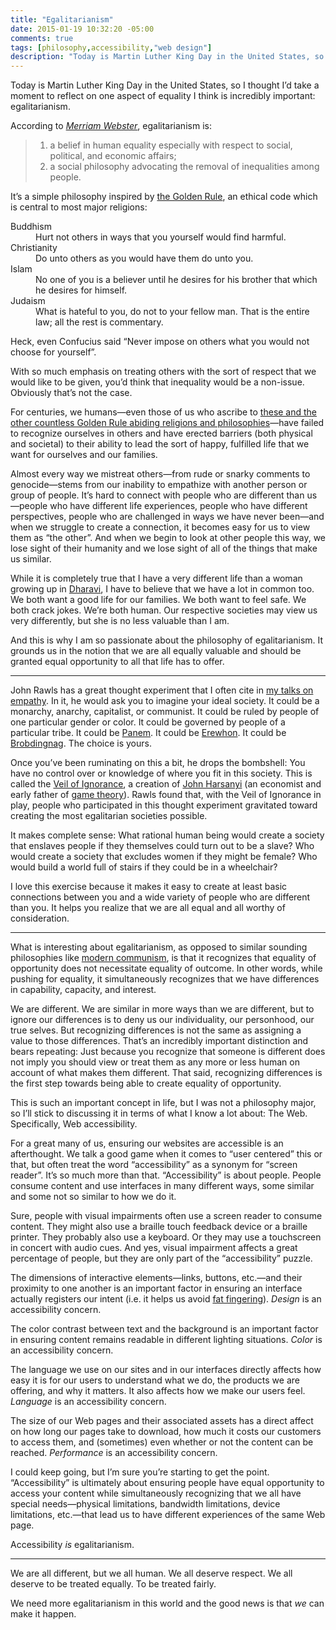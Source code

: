 ```yaml
---
title: "Egalitarianism"
date: 2015-01-19 10:32:20 -05:00
comments: true
tags: [philosophy,accessibility,"web design"]
description: "Today is Martin Luther King Day in the United States, so I thought I’d take a moment to reflect on one aspect of equality I think is incredibly important: egalitarianism."
---
```


Today is Martin Luther King Day in the United States, so I thought I’d take a moment to reflect on one aspect of equality I think is incredibly important: egalitarianism.

<!-- more -->

According to [<cite class="book">Merriam Webster</cite>](http://www.merriam-webster.com/dictionary/egalitarianism), egalitarianism is:

<blockquote>
  <ol>
    <li>a belief in human equality especially with respect to social, political, and economic affairs;</li>
    <li>a social philosophy advocating the removal of inequalities among people.</li>
  </ol>
</blockquote>

It’s a simple philosophy inspired by [the Golden Rule](http://en.wikipedia.org/wiki/Golden_Rule), an ethical code which is central to most major religions:

<dl>
  <dt>Buddhism</dt>
  <dd>Hurt not others in ways that you yourself would find harmful.</dd>
  <dt>Christianity</dt>
  <dd>Do unto others as you would have  them do unto you.</dd>
  <dt>Islam</dt>
  <dd>No one of you is a believer until he desires for his brother that which he desires for himself.</dd>
  <dt>Judaism</dt>
  <dd>What is hateful to you, do not to your fellow man. That is the entire law; all the rest is commentary.</dd>
</dl>

Heck, even Confucius said “Never impose on others what you would not choose for yourself”.

With so much emphasis on treating others with the sort of respect that we would like to be given, you’d think that inequality would be a non-issue. Obviously that’s not the case. 

For centuries, we humans—even those of us who ascribe to [these and the other countless Golden Rule abiding religions and philosophies](http://en.wikipedia.org/wiki/Golden_Rule#Religion_and_philosophy)—have failed to recognize ourselves in others and have erected barriers (both physical and societal) to their ability to lead the sort of happy, fulfilled life that we want for ourselves and our families.

Almost every way we mistreat others—from rude or snarky comments to genocide—stems from our inability to empathize with another person or group of people. It’s hard to connect with people who are different than us—people who have different life experiences, people who have different perspectives, people who are challenged in ways we have never been—and when we struggle to create a connection, it becomes easy for us to view them as “the other”. And when we begin to look at other people this way, we lose sight of their humanity and we lose sight of all of the things that make us similar.

While it is completely true that I have a very different life than a woman growing up in [Dharavi](http://en.wikipedia.org/wiki/Dharavi), I have to believe that we have a lot in common too. We both want a good life for our families. We both want to feel safe. We both crack jokes. We’re both human. Our respective societies may view us very differently, but she is no less valuable than I am.

And this is why I am so passionate about the philosophy of egalitarianism. It grounds us in the notion that we are all equally valuable and should be granted equal opportunity to all that life has to offer.

<hr>

John Rawls has a great thought experiment that I often cite in [my talks on empathy](http://vimeo.com/70018634). In it, he would ask you to imagine your ideal society. It could be a monarchy, anarchy, capitalist, or communist. It could be ruled by people of one particular gender or color. It could be governed by people of a particular tribe. It could be [Panem](http://en.wikipedia.org/wiki/The_Hunger_Games_universe#Panem). It could be [Erewhon](http://en.wikipedia.org/wiki/Erewhon). It could be [Brobdingnag](http://en.wikipedia.org/wiki/Brobdingnag). The choice is yours.

Once you’ve been ruminating on this a bit, he drops the bombshell: You have no control over or knowledge of where you fit in this society. This is called the [Veil of Ignorance](http://en.wikipedia.org/wiki/Veil_of_ignorance), a creation of [John Harsanyi](http://en.wikipedia.org/wiki/John_Harsanyi) (an economist and early father of [game theory](http://en.wikipedia.org/wiki/Game_theory)). Rawls found that, with the Veil of Ignorance in play, people who participated in this thought experiment gravitated toward creating the most egalitarian societies possible.

It makes complete sense: What rational human being would create a society that enslaves people if they themselves could turn out to be a slave? Who would create a society that excludes women if they might be female? Who would build a world full of stairs if they could be in a wheelchair?

I love this exercise because it makes it easy to create at least basic connections between you and a wide variety of people who are different than you. It helps you realize that we are all equal and all worthy of consideration.

<hr>

What is interesting about egalitarianism, as opposed to similar sounding philosophies like [modern communism](http://en.wikipedia.org/wiki/The_Communist_Manifesto), is that it recognizes that equality of opportunity does not necessitate equality of outcome. In other words, while pushing for equality,  it simultaneously recognizes that we have differences in capability, capacity, and interest.

We are different. We are similar in more ways than we are different, but to ignore our differences is to deny us our  individuality, our personhood, our true selves. But recognizing differences is not the same as assigning a value to those differences. That’s an incredibly important distinction and bears repeating: Just because you recognize that someone is different does not imply you should view or treat them as any more or less human on account of what makes them different. That said, recognizing differences is the first step towards being able to create equality of opportunity.

This is such an important concept in life, but I was not a philosophy major, so I’ll stick to discussing it in terms of what I know a lot about: The Web. Specifically, Web accessibility.

For a great many of us, ensuring our websites are accessible is an afterthought. We talk a good game when it comes to “user centered” this or that, but often treat the word “accessibility” as a synonym for “screen reader”. It’s so much more than that. “Accessibility” is about people. People consume content and use interfaces in many different ways, some similar and some not so similar to how we do it.

Sure, people with visual impairments often use a screen reader to consume content. They might also use a braille touch feedback device or a braille printer. They probably also use a keyboard. Or they may use a touchscreen in concert with audio cues. And yes, visual impairment affects a great percentage of people, but they are only part of the “accessibility” puzzle.

The dimensions of interactive elements—links, buttons, etc.—and their proximity to one another is an important factor in ensuring an interface actually registers our intent (i.e. it helps us avoid [fat fingering](http://en.wikipedia.org/wiki/Typographical_error)). *Design* is an accessibility concern.

The color contrast between text and the background is an important factor in ensuring content remains readable in different lighting situations. *Color* is an accessibility concern.

The language we use on our sites and in our interfaces directly affects how easy it is for our users to understand what we do, the products we are offering, and why it matters. It also affects how we make our users feel. *Language* is an accessibility concern.

The size of our Web pages and their associated assets has a direct affect on how long our pages take to download, how much it costs our customers to access them, and (sometimes) even whether or not the content can be reached. *Performance* is an accessibility concern.

I could keep going, but I’m sure you’re starting to get the point. “Accessibility” is ultimately about ensuring people have equal opportunity to access your content while simultaneously recognizing that we all have special needs—physical limitations, bandwidth limitations, device limitations, etc.—that lead us to have different experiences of the same Web page.

Accessibility *is* egalitarianism.

<hr>

We are all different, but we all human. We all deserve respect. We all deserve to be treated equally. To be treated fairly.

We need more egalitarianism in this world and the good news is that *we* can make it happen.
